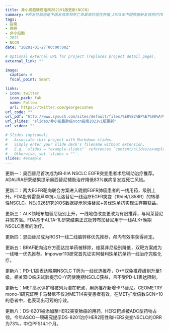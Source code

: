 ```yaml
---
title: 非小细胞肺癌指南2021V1版更新(NCCN)
summary: #原发性肺癌是中国发病率和死亡率最高的恶性肿瘤,2015年中国肺癌新发病例约78.7万例，死亡病例约63.1万例。由于侵袭性高，且缺乏有效的早期发现手段，导致中国大部分肺癌患者就诊时已是IV期。化疗是治疗IV期肺癌的基石，但疗效不佳。近年来，随着分子靶向治疗、免疫治疗的飞速发展，IV期肺癌的治疗理念在不断发生变化，患者的生存也得到了很大改善。为了及时反映国内外IV期肺癌治疗的新进展，进一步提高中国IV期肺癌的规范化诊疗水平，中国医师协会肿瘤医师分会组织专家制定了《IV期原发性肺癌中国治疗指南(2020年版)》。
tags:
- 指南
- 肺癌
- 非小细胞
- 2021
- NCCN
date: "20201-01-27T00:00:00Z"

# Optional external URL for project (replaces project detail page).
external_link: ""

image:
  caption: #
  focal_point: Smart

links:
- icon: twitter
  icon_pack: fab
  name: Follow
  url: https://twitter.com/georgecushen
url_code: ""
url_pdf: "http://www.sysush.com/sites/default/files/%E8%82%BF%E7%98%A4%E7%A7%91%E5%B0%8F%E8%AE%B2%E8%AF%BE.pdf"
url_slides: "slides/非小细胞肺癌nccn指南2021v1版更新"
url_video: ""

# Slides (optional).
#   Associate this project with Markdown slides.
#   Simply enter your slide deck's filename without extension.
#   E.g. `slides = "example-slides"` references `content/slides/example-slides.md`.
#   Otherwise, set `slides = ""`.
slides: #example
---
```

更新一：奥西替尼首次成为IB-IIIA NSCLC EGFR突变患者术后辅助治疗推荐。ADAURA研究结果提示奥西替尼辅助治疗降低83%疾病复发或死亡风险。

更新二：两大EGFR靶向联合方案进入晚期EGFR肺癌患者的一线用药，级别上升。FDA批转雷莫芦单抗+厄洛替尼一线治疗EGFR突变（19del/L858R）的转移性NSCLC。NEJ026研究的OS数据提示厄洛替尼+贝伐珠单抗实现生存期获益。

更新三：ALK领域布加替尼级别上升，一线地位改变更改为有限推荐，与阿莱替尼并驾齐驱。FDA基于ALTA-1L研究结果正式批转布加替尼用于一线ALK+晚期NSCLC患者的治疗。

更新四：恩曲替尼成为ROS1一线二线脑转移优先推荐，颅内有效率获得肯定。

更新五：BRAF靶向治疗方面达拉单药被移除，维莫非尼级别降低，双靶方案成为一线唯一优先推荐。Impower110研究首先证实阿替利珠单抗单药一线治疗完胜化疗。

更新六：PD-L1高表达晚期NSCLC T药为一线优选推荐，O+Y双免推荐级别升至1级。相关双IO临床试验提示O+Y药使晚期NSCLC获益，且不受PD-L1表达限制。

更新七：MET高水评扩增被列为潜在靶点，用药推荐新增卡马替尼。CEOMETRY mono-1研究证明卡马替尼不仅对MET14突变患者有效，在MET扩增倍数GCN≥10的患者中，也表现出可观的疗效。

更新八：DS-8201被添加至HER2突变肺癌的用药，HER2靶点被ADC型药物占领。今年ASCO一项研究提示DS-8201治疗HER2阳性和HER2突变NSCLC的ORR为73%，中位PFS14.1个月。